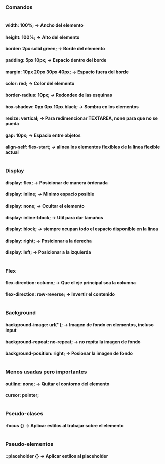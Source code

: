 ### Comandos
#
#### width: 100%; -> Ancho del elemento
#### height: 100%; -> Alto del elemento
#### border: 2px solid green; -> Borde del elemento
#### padding: 5px 10px; -> Espacio dentro del borde 
#### margin: 10px 20px 30px 40px; -> Espacio fuera del borde
#### color: red; -> Color del elemento
#### border-radius: 10px; -> Redondeo de las esquinas
#### box-shadow: 0px 0px 10px black; -> Sombra en los elementos
#### resize: vertical; -> Para redimencionar TEXTAREA, none para que no se pueda 
#### gap: 10px; -> Espacio entre objetos
#### align-self: flex-start; -> alinea los elementos flexibles de la línea flexible actual
#
#
### Display
#### display: flex; -> Posicionar de manera órdenada
#### display: inline; -> Minimo espacio posible 
#### display: none; -> Ocultar el elemento
#### display: inline-block; -> Util para dar tamaños 
#### display: block; -> siempre ocupan todo el espacio disponible en la línea
#### display: right; -> Posicionar a la derecha
#### display: left; -> Posicionar a la izquierda
#### 
#
#
### Flex
#### flex-direction: column; -> Que el eje principal sea la columna
#### flex-direction: row-reverse; -> Invertir el contenido
#
#
### Background
#### background-image: url(''); -> Imagen de fondo en elementos, incluso input 
#### background-repeat: no-repeat; -> no repita la imagen de fondo
#### background-position: right; -> Posionar la imagen de fondo
#
#
### Menos usadas pero importantes
#### outline: none; -> Quitar el contorno del elemento
#### cursor: pointer;
####
#
#
### Pseudo-clases
#### :focus {} -> Aplicar estilos al trabajar sobre el elemento
####
#
#
### Pseudo-elementos
#### ::placeholder {} -> Aplicar estilos al placeholder
